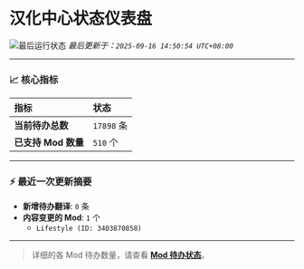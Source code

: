 # 汉化中心状态仪表盘

![最后运行状态](https://img.shields.io/badge/Last%20Run-Success-green)
*最后更新于：`2025-09-16 14:50:54 UTC+08:00`*

---

### 📈 **核心指标**

| 指标 | 状态 |
| :--- | :--- |
| **当前待办总数** | ``17898`` 条 |
| **已支持 Mod 数量** | ``510`` 个 |

---

### ⚡ **最近一次更新摘要**

*   **新增待办翻译**: `0` 条
*   **内容变更的 Mod**: `1` 个
    *   `Lifestyle (ID: 3403870858)`

---

> 详细的各 Mod 待办数量，请查看 [**Mod 待办状态**](MOD_TODO_STATUS.md)。
